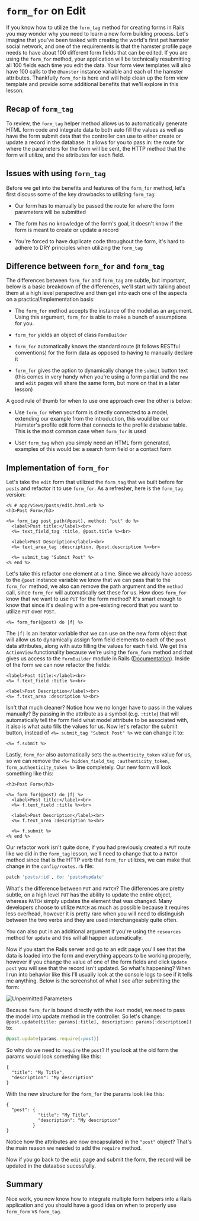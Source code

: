 # `form_for` on Edit

If you know how to utilize the `form_tag` method for creating forms in Rails you may wonder why you need to learn a new form building process. Let's imagine that you've been tasked with creating the world's first pet hamster social network, and one of the requirements is that the hamster profile page needs to have about 100 different form fields that can be edited. If you are using the `form_for` method, your application will be technically resubmitting all 100 fields each time you edit the data. Your form view templates will also have 100 calls to the `@hamster` instance variable and each of the hamster attributes. Thankfully `form_for` is here and will help clean up the form view template and provide some additional benefits that we'll explore in this lesson.


## Recap of `form_tag`

To review, the `form_tag` helper method allows us to automatically generate HTML form code and integrate data to both auto fill the values as well as have the form submit data that the controller can use to either create or update a record in the database. It allows for you to pass in: the route for where the parameters for the form will be sent, the HTTP method that the form will utilize, and the attributes for each field.


## Issues with using `form_tag`

Before we get into the benefits and features of the `form_for` method, let's first discuss some of the key drawbacks to utilizing `form_tag`:

* Our form has to manually be passed the route for where the form parameters will be submitted

* The form has no knowledge of the form's goal, it doesn't know if the form is meant to create or update a record

* You're forced to have duplicate code throughout the form, it's hard to adhere to DRY principles when utilizing the `form_tag`


## Difference between `form_for` and `form_tag`

The differences between `form_for` and `form_tag` are subtle, but important, below is a basic breakdown of the differences, we'll start with talking about them at a high level perspective and then get into each one of the aspects on a practical/implementation basis:

* The `form_for` method accepts the instance of the model as an argument. Using this argument, `form_for` is able to make a bunch of assumptions for you.

* `form_for` yields an object of class `FormBuilder`

* `form_for` automatically knows the standard route (it follows RESTful conventions) for the form data as opposed to having to manually declare it

* `form_for` gives the option to dynamically change the `submit` button text (this comes in very handy when you're using a form partial and the `new` and `edit` pages will share the same form, but more on that in a later lesson)

A good rule of thumb for when to use one approach over the other is below:

* Use `form_for` when your form is directly connected to a model, extending our example from the introduction, this would be our Hamster's profile edit form that connects to the profile database table. This is the most common case when `form_for` is used

* User `form_tag` when you simply need an HTML form generated, examples of this would be: a search form field or a contact form


## Implementation of `form_for`

Let's take the `edit` form that utilized the `form_tag` that we built before for `posts` and refactor it to use `form_for`. As a refresher, here is the `form_tag` version:

```ERB
<% # app/views/posts/edit.html.erb %>
<h3>Post Form</h3>

<%= form_tag post_path(@post), method: "put" do %>
  <label>Post title:</label><br>
  <%= text_field_tag :title, @post.title %><br>

  <label>Post Description</label><br>
  <%= text_area_tag :description, @post.description %><br>
  
  <%= submit_tag "Submit Post" %>
<% end %>
```

Let's take this refactor one element at a time. Since we already have access to the `@post` instance variable we know that we can pass that to the `form_for` method, we also can remove the path argument and the `method` call, since `form_for` will automatically set these for us. How does `form_for` know that we want to use `PUT` for the form method? It's smart enough to know that since it's dealing with a pre-existing record that you want to utilize `PUT` over `POST`.

```ERB
<%= form_for(@post) do |f| %>
```

The `|f|` is an iterator variable that we can use on the new form object that will allow us to dynamically assign form field elements to each of the `post` data attributes, along with auto filling the values for each field. We get this `ActionView` functionality because we're using the `form_form` method and that gives us access to the `FormBuilder` module in Rails ([Documentation](http://api.rubyonrails.org/classes/ActionView/Helpers/FormBuilder.html)). Inside of the form we can now refactor the fields:

```ERB
<label>Post title:</label><br>
<%= f.text_field :title %><br>

<label>Post Description</label><br>
<%= f.text_area :description %><br>
```

Isn't that much cleaner? Notice how we no longer have to pass in the values manually? By passing in the attribute as a symbol (e.g. `:title`) that will automatically tell the form field what model attribute to be associated with, it also is what auto fills the values for us. Now let's refactor the submit button, instead of `<%= submit_tag "Submit Post" %>` we can change it to:

```ERB
<%= f.submit %>
```

Lastly, `form_for` also automatically sets the `authenticity_token` value for us, so we can remove the `<%= hidden_field_tag :authenticity_token, form_authenticity_token %>` line completely. Our new form will look something like this:

```ERB
<h3>Post Form</h3>

<%= form_for(@post) do |f| %>
  <label>Post title:</label><br>
  <%= f.text_field :title %><br>

  <label>Post Description</label><br>
  <%= f.text_area :description %><br>
  
  <%= f.submit %>
<% end %>
```

Our refactor work isn't quite done, if you had previously created a `PUT` route like we did in the `form_tag` lesson, we'll need to change that to a `PATCH` method since that is the HTTP verb that `form_for` utilizes, we can make that change in the `config/routes.rb` file:

```ruby
patch 'posts/:id', to: 'posts#update'
```

What's the difference between `PUT` and `PATCH`? The differences are pretty subtle, on a high level `PUT` has the ability to update the entire object, whereas `PATCH` simply updates the element that was changed. Many developers choose to utilize `PATCH` as much as possible because it requires less overhead, however it is pretty rare when you will need to distinguish between the two verbs and they are used interchangeably quite often.

You can also put in an additional argument if you're using the `resources` method for `update` and this will all happen automatically.

Now if you start the Rails server and go to an edit page you'll see that the data is loaded into the form and everything appears to be working properly, however if you change the value of one of the form fields and click `Update post` you will see that the record isn't updated. So what's happening? When I run into behavior like this I'll usually look at the console logs to see if it tells me anything. Below is the screenshot of what I see after submitting the form:

![Unpermitted Parameters](https://s3.amazonaws.com/flatiron-bucket/readme-lessons/unpermitted_params.png)

Because `form_for` is bound directly with the `Post` model, we need to pass the model into update method in the controller. So let's change: `@post.update(title: params[:title], description: params[:description])` to:

```ruby
@post.update(params.require(:post))
```

So why do we need to `require` the `post`? If you look at the old form the params would look something like this:

```
{
  "title": "My Title",
  "description": "My description"
}
```

With the new structure for the `form_for` the params look like this:

```
{
  "post": {
            "title": "My Title",
            "description": "My description"
          }
}
```

Notice how the attributes are now encapsulated in the `"post"` object? That's the main reason we needed to add the `require` method.

Now if you go back to the `edit` page and submit the form, the record will be updated in the dataabse sucessfully.


## Summary

Nice work, you now know how to integrate multiple form helpers into a Rails application and you should have a good idea on when to properly use `form_form` vs `form_tag`.